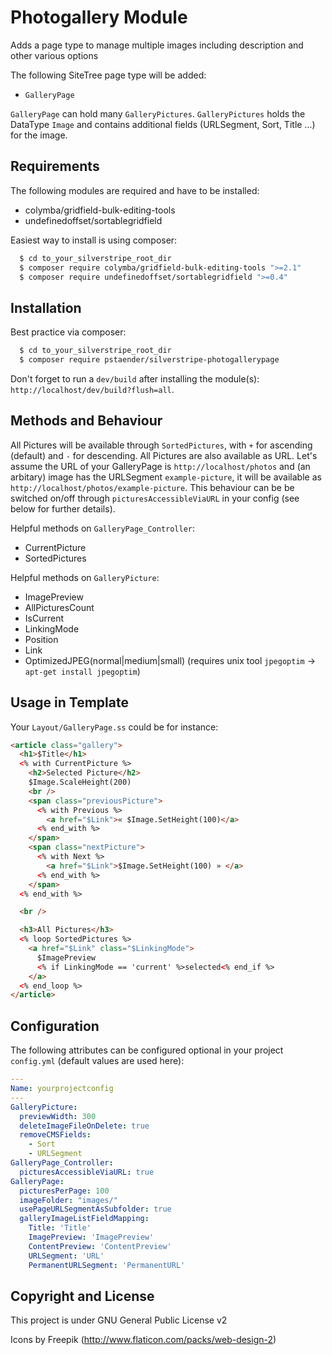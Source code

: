 # Photogallery Module

Adds a page type to manage multiple images including description and other various options

The following SiteTree page type will be added:

  * `GalleryPage`

`GalleryPage` can hold many `GalleryPictures`. `GalleryPictures` holds the DataType `Image` and contains additional fields (URLSegment, Sort, Title …) for the image.

## Requirements

The following modules are required and have to be installed:

  * colymba/gridfield-bulk-editing-tools
  * undefinedoffset/sortablegridfield

Easiest way to install is using composer:

```sh
  $ cd to_your_silverstripe_root_dir
  $ composer require colymba/gridfield-bulk-editing-tools ">=2.1"
  $ composer require undefinedoffset/sortablegridfield ">=0.4"
```

## Installation

Best practice via composer:

```sh
  $ cd to_your_silverstripe_root_dir
  $ composer require pstaender/silverstripe-photogallerypage
```

Don't forget to run a `dev/build` after installing the module(s): `http://localhost/dev/build?flush=all`.

## Methods and Behaviour

All Pictures will be available through `SortedPictures`, with `+` for ascending (default) and `-` for descending. All Pictures are also available as URL. Let's assume the URL of your GalleryPage is `http://localhost/photos` and (an arbitary) image has the URLSegment `example-picture`, it will be available as `http://localhost/photos/example-picture`. This behaviour can be be switched on/off through `picturesAccessibleViaURL` in your config (see below for further details).

Helpful methods on `GalleryPage_Controller`:

  * CurrentPicture
  * SortedPictures

Helpful methods on `GalleryPicture`:

  * ImagePreview
  * AllPicturesCount
  * IsCurrent
  * LinkingMode
  * Position
  * Link
  * OptimizedJPEG(normal|medium|small) (requires unix tool `jpegoptim` -> `apt-get install jpegoptim`)

## Usage in Template

Your `Layout/GalleryPage.ss` could be for instance:

```html
<article class="gallery">
  <h1>$Title</h1>
  <% with CurrentPicture %>
    <h2>Selected Picture</h2>
    $Image.ScaleHeight(200)
    <br />
    <span class="previousPicture">
      <% with Previous %>
        <a href="$Link">« $Image.SetHeight(100)</a>
      <% end_with %>
    </span>
    <span class="nextPicture">
      <% with Next %>
        <a href="$Link">$Image.SetHeight(100) » </a>
      <% end_with %>
    </span>
  <% end_with %>

  <br />

  <h3>All Pictures</h3>
  <% loop SortedPictures %>
    <a href="$Link" class="$LinkingMode">
      $ImagePreview
      <% if LinkingMode == 'current' %>selected<% end_if %>
    </a>
  <% end_loop %>
</article>
```

## Configuration

The following attributes can be configured optional in your project `config.yml` (default values are used here):

```yml
---
Name: yourprojectconfig
---
GalleryPicture:
  previewWidth: 300
  deleteImageFileOnDelete: true
  removeCMSFields:
    - Sort
    - URLSegment
GalleryPage_Controller:
  picturesAccessibleViaURL: true
GalleryPage:
  picturesPerPage: 100
  imageFolder: "images/"
  usePageURLSegmentAsSubfolder: true
  galleryImageListFieldMapping:
    Title: 'Title'
    ImagePreview: 'ImagePreview'
    ContentPreview: 'ContentPreview'
    URLSegment: 'URL'
    PermanentURLSegment: 'PermanentURL'
```

## Copyright and License

This project is under GNU General Public License v2

Icons by Freepik (http://www.flaticon.com/packs/web-design-2)
